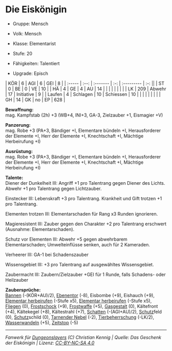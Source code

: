 # Die Eiskönigin  
- Gruppe: Mensch  
- Volk: Mensch  
- Klasse: Elementarist  
- Stufe: 20  
- Fähigkeiten: Talentiert  

- Upgrade: Episch  

| KÖR    | 6   | AGI      | 6  | GEI        | 8   |
| :----- | :--: | :------- | :-: | :--------- | :-: ||
| ST     | 0   | BE       | 0  | VE         | 10  |
| HÄ     | 4   | GE       | 4  | AU         | 14  |
|        |     |          |    |            |     |
| LK     | 209 | Abwehr   | 17 | Initiative | 9   |
| Laufen | 4   | Schlagen | 10 | Schiessen  | 10  |
|        |     |          |    |            |     |
| GH     | 14  | GK       | no | EP         | 628 |


**Bewaffnung:**  
mag. Kampfstab (2h) +3 (WB+4, INI+3, GA-3, Zielzauber +1, Eismagier +V)

**Panzerung:**  
mag. Robe +3 (PA+3, Bändiger +I, Elementare bündeln +I, Herausforderer der Elemente +I, Herr der Elemente +I, Knechtschaft +I, Mächtige Herbeirufung +I)

**Ausrüstung:**  
mag. Robe +3 (PA+3, Bändiger +I, Elementare bündeln +I, Herausforderer der Elemente +I, Herr der Elemente +I, Knechtschaft +I, Mächtige Herbeirufung +I)

**Talente:**  
Diener der Dunkelheit III: Angriff +1 pro Talentrang gegen Diener des Lichts. Abwehr +1 pro Talentrang gegen Lichtzauber.

Einstecker III: Lebenskraft +3 pro Talentrang. Krankheit und Gift trotzen +1 pro Talentrang.

Elementen trotzen III: Elementarschaden für Rang x3 Runden ignorieren.

Magieresistent III: Zauber gegen den Charakter +2 pro Talentrang erschwert (Ausnahme: Elementarschaden).

Schutz vor Elementen III: Abwehr +5 gegen abwehrbarem Elementarschaden; Umwelteinflüsse senken, auch für 2 Kameraden.

Verheerer III: GA-1 bei Schadenszauber

Wissensgebiet III: +3 pro Talentrang auf ausgewähltes Wissensgebiet.

Zaubermacht III: Zaubern/Zielzauber +GEI für 1 Runde, falls Schadens- oder Heilzauber


**Zaubersprüche:**  
[Bannen](grw/bestiarium/bannen.md) (-(KÖR+AU)/2), [Ebenentor](grw/bestiarium/ebenentor.md) (-8), Eisbombe (+9), Eishauch (+9), [Elementar herbeirufen](grw/bestiarium/elementar-herbeirufen.md) (-Stufe x5), [Elementar herbeirufen](grw/bestiarium/elementar-herbeirufen.md) (-Stufe x5), [Fliegen](grw/bestiarium/fliegen.md) (0), [Frostschock](grw/bestiarium/frostschock.md) (+9), [Frostwaffe](grw/bestiarium/frostwaffe.md) (+5), [Gasgestalt](grw/bestiarium/gasgestalt.md) (0), Kältefront (+4), Kältekegel (+8), Kältestrahl (+7), [Schatten](grw/bestiarium/schatten.md) (-(AGI+AU)/2), [Schutz](fanwerk/bestiarium/schutz.md)feld (0), [Schutz](fanwerk/bestiarium/schutz.md)schild (0), [Tarnender Nebel](grw/bestiarium/tarnender-nebel.md) (-2), [Tierbeherrschung](grw/bestiarium/tierbeherrschung.md) (-LK/2), [Wasserwandeln](grw/bestiarium/wasserwandeln.md) (+5), [Zeitstop](grw/bestiarium/zeitstop.md) (-5)




___
*Fanwerk für [Dungeonslayers](https://www.dungeonslayers.net/) (C) Christian Kennig | Quelle: Das Geschenk der Eiskönigin | Lizenz: [CC-BY-NC-SA 4.0](https://creativecommons.org/licenses/by-nc-sa/4.0/deed.de)*